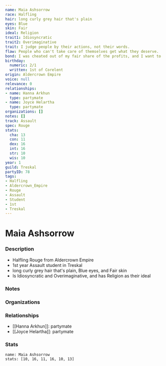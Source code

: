 ```yaml
---
name: Maia Ashsorrow
race: Halfling
hair: long curly grey hair that's plain
eyes: Blue
skin: Fair
ideal: Religion
trait1: Idiosyncratic
trait2: Overimaginative
trait: I judge people by their actions, not their words.
flaw: People who can't take care of themselves get what they deserve.
bond: I was cheated out of my fair share of the profits, and I want to get my due.
birthday:
  numeric: 2/1
  written: 1st of Corelent
origin: Aldercrown Empire
voice: null
relevance: 0
relationships:
- name: Hanna Arkhun
  type: partymate
- name: Joyce Helartha
  type: partymate
organizations: []
notes: []
track: Assault
spec: Rouge
stats:
  cha: 13
  con: 11
  dex: 16
  int: 16
  str: 10
  wis: 10
year: 1
guild: Treskal
partyID: 78
tags:
- Halfling
- Aldercrown_Empire
- Rouge
- Assault
- Student
- 1st
- Treskal
---
```

# Maia Ashsorrow
### Description
- Halfling Rouge from Aldercrown Empire
- 1st year Assault student in Treskal
- long curly grey hair that's plain, Blue eyes, and Fair skin
- Is Idiosyncratic and Overimaginative, and has Religion as their ideal

### Notes

### Organizations

### Relationships
- [[Hanna Arkhun]]: partymate
- [[Joyce Helartha]]: partymate

### Stats
```statblock
name: Maia Ashsorrow
stats: [10, 16, 11, 16, 10, 13]
```
